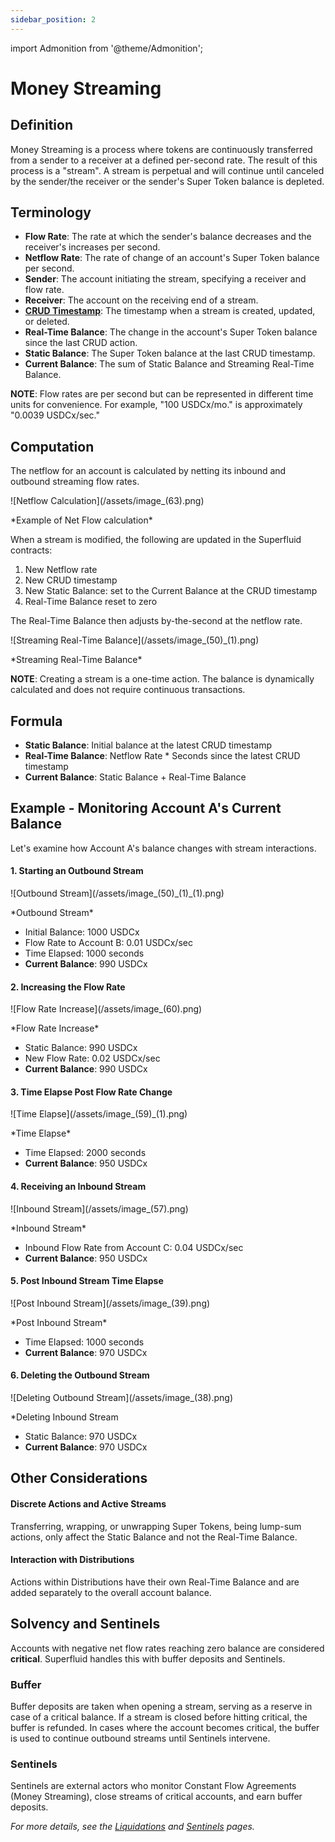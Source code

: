 ```yaml
---
sidebar_position: 2
---
```

import Admonition from '@theme/Admonition';

# Money Streaming

## Definition

Money Streaming is a process where tokens are continuously transferred from a sender to a receiver at a defined per-second rate. The result of this process is a "stream". A stream is perpetual and will continue until canceled by the sender/the receiver or the sender's Super Token balance is depleted.

## **Terminology**

- **Flow Rate**: The rate at which the sender's balance decreases and the receiver's increases per second.
- **Netflow Rate**: The rate of change of an account's Super Token balance per second.
- **Sender**: The account initiating the stream, specifying a receiver and flow rate.
- **Receiver**: The account on the receiving end of a stream.
- [**CRUD Timestamp**](https://en.wikipedia.org/wiki/Create,_read,_update_and_delete): The timestamp when a stream is created, updated, or deleted.
- **Real-Time Balance**: The change in the account's Super Token balance since the last CRUD action.
- **Static Balance**: The Super Token balance at the last CRUD timestamp.
- **Current Balance**: The sum of Static Balance and Streaming Real-Time Balance.

<Admonition type="info">
<strong>NOTE</strong>: Flow rates are per second but can be represented in different time units for convenience. For example, "100 USDCx/mo." is approximately "0.0039 USDCx/sec."
</Admonition>

## Computation

The netflow for an account is calculated by netting its inbound and outbound streaming flow rates.

<div style={{ display: "flex", justifyContent: "center" }}>
  ![Netflow Calculation](/assets/image_(63).png)
</div>
<div style={{ display: "flex", justifyContent: "center" }}>
  <p>*Example of Net Flow calculation*</p>
</div>

When a stream is modified, the following are updated in the Superfluid contracts:

1. New Netflow rate
2. New CRUD timestamp
3. New Static Balance: set to the Current Balance at the CRUD timestamp
4. Real-Time Balance reset to zero

The Real-Time Balance then adjusts by-the-second at the netflow rate.

<div style={{ display: "flex", justifyContent: "center" }}>
  ![Streaming Real-Time Balance](/assets/image_(50)_(1).png)
</div>
<div style={{ display: "flex", justifyContent: "center" }}>
  <p>*Streaming Real-Time Balance*</p>
</div>

<Admonition type="info">
<strong>NOTE</strong>: Creating a stream is a one-time action. The balance is dynamically calculated and does not require continuous transactions.
</Admonition>

## **Formula**

- **Static Balance**: Initial balance at the latest CRUD timestamp
- **Real-Time Balance**: Netflow Rate * Seconds since the latest CRUD timestamp
- **Current Balance**: Static Balance + Real-Time Balance

## Example - Monitoring Account A's Current Balance

Let's examine how Account A's balance changes with stream interactions.

#### **1. Starting an Outbound Stream**

<div style={{ display: "flex", justifyContent: "center" }}>
  ![Outbound Stream](/assets/image_(50)_(1)_(1).png)
</div>
<div style={{ display: "flex", justifyContent: "center" }}>
  <p>*Outbound Stream*</p>
</div>

- Initial Balance: 1000 USDCx
- Flow Rate to Account B: 0.01 USDCx/sec
- Time Elapsed: 1000 seconds
- **Current Balance**: 990 USDCx

#### **2. Increasing the Flow Rate**



<div style={{ display: "flex", justifyContent: "center" }}>
  ![Flow Rate Increase](/assets/image_(60).png)
</div>
<div style={{ display: "flex", justifyContent: "center" }}>
  <p>*Flow Rate Increase*</p>
</div>

- Static Balance: 990 USDCx
- New Flow Rate: 0.02 USDCx/sec
- **Current Balance**: 990 USDCx

#### **3. Time Elapse Post Flow Rate Change**

<div style={{ display: "flex", justifyContent: "center" }}>
  ![Time Elapse](/assets/image_(59)_(1).png)
</div>
<div style={{ display: "flex", justifyContent: "center" }}>
  <p>*Time Elapse*</p>
</div>

- Time Elapsed: 2000 seconds
- **Current Balance**: 950 USDCx

#### **4. Receiving an Inbound Stream**

<div style={{ display: "flex", justifyContent: "center" }}>
    ![Inbound Stream](/assets/image_(57).png)
</div>
<div style={{ display: "flex", justifyContent: "center" }}>
    <p>*Inbound Stream*</p>
</div>

- Inbound Flow Rate from Account C: 0.04 USDCx/sec
- **Current Balance**: 950 USDCx

#### **5. Post Inbound Stream Time Elapse**

<div style={{ display: "flex", justifyContent: "center" }}>
    ![Post Inbound Stream](/assets/image_(39).png)
</div>
<div style={{ display: "flex", justifyContent: "center" }}>
    <p>*Post Inbound Stream*</p>
</div>

- Time Elapsed: 1000 seconds
- **Current Balance**: 970 USDCx

#### **6. Deleting the Outbound Stream**

<div style={{ display: "flex", justifyContent: "center" }}>
    ![Deleting Outbound Stream](/assets/image_(38).png)
</div>
<div style={{ display: "flex", justifyContent: "center" }}>
    <p>*Deleting Inbound Stream</p>
</div>

- Static Balance: 970 USDCx
- **Current Balance**: 970 USDCx

## Other Considerations

#### Discrete Actions and Active Streams

Transferring, wrapping, or unwrapping Super Tokens, being lump-sum actions, only affect the Static Balance and not the Real-Time Balance.

#### Interaction with Distributions 

Actions within Distributions have their own Real-Time Balance and are added separately to the overall account balance.

## Solvency and Sentinels

Accounts with negative net flow rates reaching zero balance are considered **critical**. Superfluid handles this with buffer deposits and Sentinels.

### Buffer

Buffer deposits are taken when opening a stream, serving as a reserve in case of a critical balance. If a stream is closed before hitting critical, the buffer is refunded. In cases where the account becomes critical, the buffer is used to continue outbound streams until Sentinels intervene.

### Sentinels

Sentinels are external actors who monitor Constant Flow Agreements (Money Streaming), close streams of critical accounts, and earn buffer deposits.

_For more details, see the [Liquidations](/docs/protocol/advanced-topics/solvency/liquidations-and-toga.mdx) and [Sentinels](/docs/protocol/advanced-topics/solvency/running-a-sentinnel.mdx) pages._
